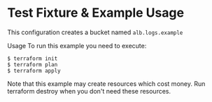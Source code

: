 # Test Fixture & Example Usage

This configuration creates a bucket named `alb.logs.example`

Usage To run this example you need to execute:

```
$ terraform init
$ terraform plan
$ terraform apply
```

Note that this example may create resources which cost money. Run terraform destroy when you don't need these resources.
